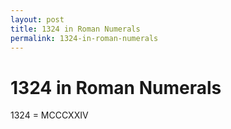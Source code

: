 ```yaml
---
layout: post
title: 1324 in Roman Numerals
permalink: 1324-in-roman-numerals
---
```


# 1324 in Roman Numerals

1324 = MCCCXXIV
